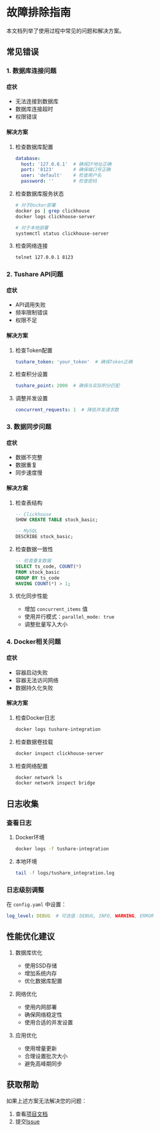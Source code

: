 # 故障排除指南

本文档列举了使用过程中常见的问题和解决方案。

## 常见错误

### 1. 数据库连接问题

#### 症状
- 无法连接到数据库
- 数据库连接超时
- 权限错误

#### 解决方案
1. 检查数据库配置
   ```yaml
   database:
     host: '127.0.0.1'  # 确保IP地址正确
     port: '8123'       # 确保端口号正确
     user: 'default'    # 检查用户名
     password: ''       # 检查密码
   ```

2. 检查数据库服务状态
   ```bash
   # 对于Docker部署
   docker ps | grep clickhouse
   docker logs clickhouse-server
   
   # 对于本地部署
   systemctl status clickhouse-server
   ```

3. 检查网络连接
   ```bash
   telnet 127.0.0.1 8123
   ```

### 2. Tushare API问题

#### 症状
- API调用失败
- 频率限制错误
- 权限不足

#### 解决方案
1. 检查Token配置
   ```yaml
   tushare_token: 'your_token'  # 确保Token正确
   ```

2. 检查积分设置
   ```yaml
   tushare_point: 2000  # 确保与实际积分匹配
   ```

3. 调整并发设置
   ```yaml
   concurrent_requests: 1  # 降低并发请求数
   ```

### 3. 数据同步问题

#### 症状
- 数据不完整
- 数据重复
- 同步速度慢

#### 解决方案
1. 检查表结构
   ```sql
   -- Clickhouse
   SHOW CREATE TABLE stock_basic;
   
   -- MySQL
   DESCRIBE stock_basic;
   ```

2. 检查数据一致性
   ```sql
   -- 检查重复数据
   SELECT ts_code, COUNT(*) 
   FROM stock_basic 
   GROUP BY ts_code 
   HAVING COUNT(*) > 1;
   ```

3. 优化同步性能
   - 增加 `concurrent_items` 值
   - 使用并行模式：`parallel_mode: true`
   - 调整批量写入大小

### 4. Docker相关问题

#### 症状
- 容器启动失败
- 容器无法访问网络
- 数据持久化失败

#### 解决方案
1. 检查Docker日志
   ```bash
   docker logs tushare-integration
   ```

2. 检查数据卷挂载
   ```bash
   docker inspect clickhouse-server
   ```

3. 检查网络配置
   ```bash
   docker network ls
   docker network inspect bridge
   ```

## 日志收集

### 查看日志
1. Docker环境
   ```bash
   docker logs -f tushare-integration
   ```

2. 本地环境
   ```bash
   tail -f logs/tushare_integration.log
   ```

### 日志级别调整
在 `config.yaml` 中设置：
```yaml
log_level: DEBUG  # 可选值：DEBUG, INFO, WARNING, ERROR
```

## 性能优化建议

1. 数据库优化
   - 使用SSD存储
   - 增加系统内存
   - 优化数据库配置

2. 网络优化
   - 使用内网部署
   - 确保网络稳定性
   - 使用合适的并发设置

3. 应用优化
   - 使用增量更新
   - 合理设置批次大小
   - 避免高峰期同步

## 获取帮助

如果上述方案无法解决您的问题：

1. 查看[项目文档](https://github.com/zhangbc/tushare-integration)
2. 提交[Issue](https://github.com/zhangbc/tushare-integration/issues)